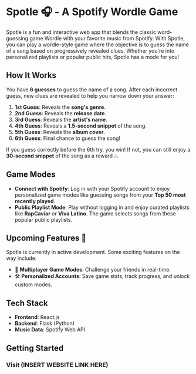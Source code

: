 # Spotle 🎧 - A Spotify Wordle Game

Spotle is a fun and interactive web app that blends the classic word-guessing game Wordle with your favorite music from Spotify. With Spotle, you can play a wordle-style game where the objective is to guess the name of a song based on progressively revealed clues. Whether you're into personalized playlists or popular public hits, Spotle has a mode for you!

## How It Works
You have **6 guesses** to guess the name of a song. After each incorrect guess, new clues are revealed to help you narrow down your answer:

1. **1st Guess**: Reveals the **song's genre**.
2. **2nd Guess**: Reveals the **release date**.
3. **3rd Guess**: Reveals the **artist's name**.
4. **4th Guess**: Reveals a **1.5-second snippet** of the song.
5. **5th Guess**: Reveals the **album cover**.
6. **6th Guess**: Final chance to guess the song!

If you guess correctly before the 6th try, you win! If not, you can still enjoy a **30-second snippet** of the song as a reward 🎶.

## Game Modes
- **Connect with Spotify**: Log in with your Spotify account to enjoy personalized game modes like guessing songs from your **Top 50 most recently played**.
- **Public Playlist Mode**: Play without logging in and enjoy curated playlists like **RapCaviar** or **Viva Latino**. The game selects songs from these popular public playlists.


## Upcoming Features 🚀
Spotle is currently in active development. Some exciting features on the way include:
- 👫 **Multiplayer Game Modes**: Challenge your friends in real-time.
- 🛠️ **Personalized Accounts**: Save game stats, track progress, and unlock custom modes.

## Tech Stack
- **Frontend**: React.js
- **Backend**: Flask (Python)
- **Music Data**: Spotify Web API

## Getting Started

### Visit (INSERT WEBSITE LINK HERE)
